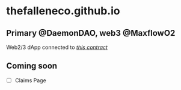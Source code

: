 # thefalleneco.github.io
## Primary @DaemonDAO, web3 @MaxflowO2
Web2/3 dApp connected to *[this contract](https://snowtrace.io/address/0x0c822C07452a3E26FF96D23c64f49C335906D1e7#code)*

## Coming soon
- [ ] Claims Page
